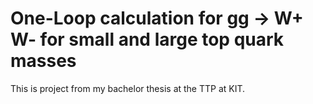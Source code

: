 # One-Loop calculation for gg -> W+ W- for small and large top quark masses

This is project from my bachelor thesis at the TTP at KIT.
